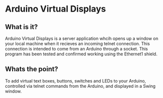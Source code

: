 # Arduino Virtual Displays

## What is it?
Arduino Virtual Displays is a server application whcih opens up a window on your local machine when it recieves an incoming telnet connection.
This connection is intended to come from an Arduino through a socket. This program has been tested and confirmed working using the Ethernet1 shield.

## Whats the point?
To add virtual text boxes, buttons, switches and LEDs to your Arduino, controlled via telnet commands from the Arduino, and displayed in a Swing window.
